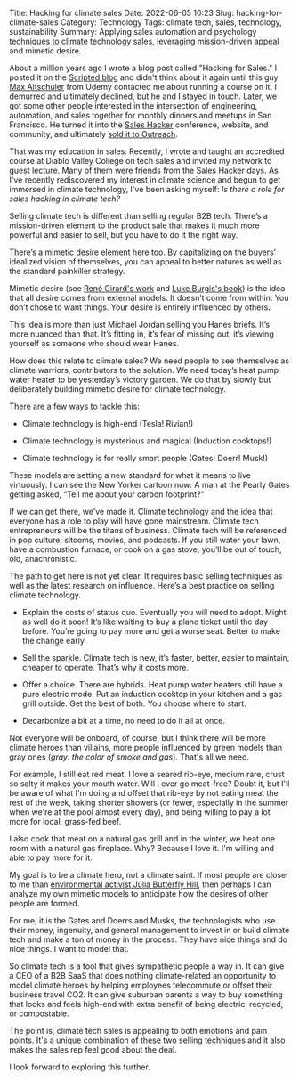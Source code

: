 Title: Hacking for climate sales
Date: 2022-06-05 10:23
Slug: hacking-for-climate-sales
Category: Technology
Tags: climate tech, sales, technology, sustainability
Summary: Applying sales automation and psychology techniques to climate technology sales, leveraging mission-driven appeal and mimetic desire.

About a million years ago I wrote a blog post called "Hacking for Sales." I posted it on the [Scripted blog](https://www.scripted.com/blogs) and didn't think about it again until this guy [Max Altschuler](https://maxalts.com/) from Udemy contacted me about running a course on it. I demurred and ultimately declined, but he and I stayed in touch. Later, we got some other people interested in the intersection of engineering, automation, and sales together for monthly dinners and meetups in San Francisco. He turned it into the [Sales Hacker](https://www.saleshacker.com) conference, website, and community, and ultimately [sold it to Outreach](https://www.saleshacker.com/outreach-acquires-sales-hacker/).  

That was my education in sales. Recently, I wrote and taught an accredited course at Diablo Valley College on tech sales and invited my network to guest lecture. Many of them were friends from the Sales Hacker days. As I've recently rediscovered my interest in climate science and begun to get immersed in climate technology, I've been asking myself: *Is there a role for sales hacking in climate tech?*

Selling climate tech is different than selling regular B2B tech. There’s a mission-driven element to the product sale that makes it much more powerful and easier to sell, but you have to do it the right way.

There’s a mimetic desire element here too. By capitalizing on the buyers’ idealized vision of themselves, you can appeal to better natures as well as the standard painkiller strategy. 

Mimetic desire (see [René Girard's work](https://www.amazon.com/dp/B00KHX0II4/ref=dp-kindle-redirect?_encoding=UTF8&btkr=1) and [Luke Burgis's book](https://www.amazon.com/dp/B08XLQZM39/ref=dp-kindle-redirect?_encoding=UTF8&btkr=1)) is the idea that all desire comes from external models. It doesn’t come from within. You don’t chose to want things. Your desire is entirely influenced by others. 

This idea is more than just Michael Jordan selling you Hanes briefs. It’s more nuanced than that. It’s fitting in, it’s fear of missing out, it’s viewing yourself as someone who should wear Hanes.

How does this relate to climate sales? We need people to see themselves as climate warriors, contributors to the solution. We need today’s heat pump water heater to be yesterday’s victory garden. We do that by slowly but deliberately building mimetic desire for climate technology. 

There are a few ways to tackle this:

- Climate technology is high-end (Tesla! Rivian!)

- Climate technology is mysterious and magical (Induction cooktops!)

- Climate technology is for really smart people (Gates! Doerr! Musk!)

These models are setting a new standard for what it means to live virtuously. I can see the New Yorker cartoon now: A man at the Pearly Gates getting asked, “Tell me about your carbon footprint?”

If we can get there, we’ve made it. Climate technology and the idea that everyone has a role to play will have gone mainstream. Climate tech entrepreneurs will be the titans of business. Climate tech will be referenced in pop culture: sitcoms, movies, and podcasts. If you still water your lawn, have a combustion furnace, or cook on a gas stove, you’ll be out of touch, old, anachronistic. 

The path to get here is not yet clear. It requires basic selling techniques as well as the latest research on influence. Here’s a best practice on selling climate technology.

- Explain the costs of status quo. Eventually you will need to adopt. Might as well do it soon! It’s like waiting to buy a plane ticket until the day before. You’re going to pay more and get a worse seat. Better to make the change early. 

- Sell the sparkle. Climate tech is new, it’s faster, better, easier to maintain, cheaper to operate. That’s why it costs more. 

- Offer a choice. There are hybrids. Heat pump water heaters still have a pure electric mode. Put an induction cooktop in your kitchen and a gas grill outside. Get the best of both. You choose where to start. 

- Decarbonize a bit at a time, no need to do it all at once. 

Not everyone will be onboard, of course, but I think there will be more climate heroes than villains, more people influenced by green models than gray ones (*gray: the color of smoke and gas*). That's all we need. 

For example, I still eat red meat. I love a seared rib-eye, medium rare, crust so salty it makes your mouth water. Will I ever go meat-free? Doubt it, but I'll be aware of what I'm doing and offset that rib-eye by not eating meat the rest of the week, taking shorter showers (or fewer, especially in the summer when we're at the pool almost every day), and being willing to pay a lot more for local, grass-fed beef.  

I also cook that meat on a natural gas grill and in the winter, we heat one room with a natural gas fireplace. Why? Because I love it. I'm willing and able to pay more for it. 

My goal is to be a climate hero, not a climate saint. If most people are closer to me than [environmental activist Julia Butterfly Hill](https://www.pressdemocrat.com/article/news/environmental-activist-julia-butterfly-hill-climbs-back-onto-public-stage/), then perhaps I can analyze my own mimetic models to anticipate how the desires of other people are formed. 

For me, it is the Gates and Doerrs and Musks, the technologists who use their money, ingenuity, and general management to invest in or build climate tech and make a ton of money in the process. They have nice things and do nice things.  I want to model that. 

So climate tech is a tool that gives sympathetic people a way in. It can give a CEO of a B2B SaaS that does nothing climate-related an opportunity to model climate heroes by helping employees telecommute or offset their business travel CO2. It can give suburban parents a way to buy something that looks and feels high-end with extra benefit of being electric, recycled, or compostable. 

The point is, climate tech sales is appealing to both emotions and pain points. It's a unique combination of these two selling techniques and it also makes the sales rep feel good about the deal. 

I look forward to exploring this further.